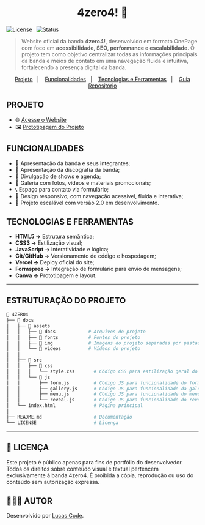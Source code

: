 <h1 align="center">4zero4! 🎸</h1>

<div>
  
[![License](https://img.shields.io/badge/Licença-Personalizada-blue)](./LICENSE)&nbsp;&nbsp;
[![Status](https://img.shields.io/badge/Status-Desenvolvendo_melhorias-pink)]()

</div>

> Website oficial da banda **4zero4!**, desenvolvido em formato OnePage com foco em **acessibilidade, SEO, performance e escalabilidade**. O projeto tem como objetivo centralizar todas as informações principais da banda e meios de contato em uma navegação fluida e intuitiva, fortalecendo a presença digital da banda.

<p align="center">
  <a href="#projeto">Projeto</a>&nbsp;&nbsp;&nbsp;|&nbsp;&nbsp;&nbsp;
  <a href="#funcionalidades">Funcionalidades</a>&nbsp;&nbsp;&nbsp;|&nbsp;&nbsp;&nbsp;
  <a href="#tecnologias-e-ferramentas">Tecnologias e Ferramentas</a>&nbsp;&nbsp;&nbsp;|&nbsp;&nbsp;&nbsp;
  <a href="#estruturação-do-projeto">Guia Repositório</a>
</p>

<h2 id="projeto">PROJETO</h2>

- 🌐 <a href="https://4zero4.vercel.app/">Acesse o Website</a>
- 🖼️ <a href="https://www.canva.com/design/DAGY7iketpE/JNfAb-wEfukJ3xBHZ62Iew/view?utm_content=DAGY7iketpE&utm_campaign=designshare&utm_medium=link2&utm_source=uniquelinks&utlId=h52de8cf561">Prototipagem do Projeto</a>

<h2 id="funcionalidades">FUNCIONALIDADES</h2>

- 🎤 Apresentação da banda e seus integrantes;
- 💽 Apresentação da discografia da banda;
- 📆 Divulgação de shows e agenda;
- 🎥 Galeria com fotos, vídeos e materiais promocionais;
- 📞 Espaço para contato via formulário;
- 📱 Design responsivo, com navegação acessível, fluida e interativa;
- 🚀 Projeto escalável com versão 2.0 em desenvolvimento.

<h2 id="tecnologias-e-ferramentas">TECNOLOGIAS E FERRAMENTAS</h2>

- **HTML5 →** Estrutura semântica;
- **CSS3 →** Estilização visual;
- **JavaScript →** interatividade e lógica;
- **Git/GitHub →** Versionamento de código e hospedagem;
- **Vercel →** Deploy oficial do site;
- **Formspree →** Integração de formulário para envio de mensagens;
- **Canva →** Prototipagem e layout.

---

<h2 id="estruturação-do-projeto">ESTRUTURAÇÃO DO PROJETO</h2>

```bash
📁 4ZERO4
├── 📁 docs
│   ├── 📂 assets
│   │   ├── 📁 docs            # Arquivos do projeto
│   │   ├── 📁 fonts           # Fontes do projeto
│   │   ├── 📁 img             # Imagens do projeto separadas por pastas de cada seção
│   │   └── 📁 videos          # Vídeos do projeto
│   │
│   ├── 📂 src
│   │   ├── 📂 css
│   │   │   └── style.css       # Código CSS para estilização geral do projeto
│   │   └── 📂 js
│   │       ├── form.js         # Código JS para funcionalidade do formulário
│   │       ├── gallery.js      # Código JS para funcionalidade da galeria de fotos
│   │       ├── menu.js         # Código JS para funcionalidade do menu
│   │       └── reveal.js       # Código JS para funcionalidade do reveal do conteúdo
│   └── index.html              # Página principal
│
├── README.md                   # Documentação
└── LICENSE                     # Licença

```

---

<h2>📝 LICENÇA</h2> 
<p>Este projeto é público apenas para fins de portfólio do desenvolvedor.
Todos os direitos sobre conteúdo visual e textual pertencem exclusivamente à banda 4zero4.
É proibida a cópia, reprodução ou uso do conteúdo sem autorização expressa.</p>

<h2>🧑🏻‍💻 AUTOR</h2> 
<p>Desenvolvido por <a href="https://bio.site/lucascode">Lucas Code</a>.</p>
